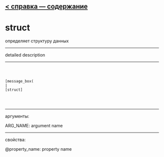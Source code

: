 [< справка — содержание](ceammc_lib.html)
---

# struct


определяет структуру данных

---

detailed description
<br>


---


```



[message_box(                                 
|
[struct]


            
```

---
аргументы:

ARG_NAME: argument name<br>

---
свойства:

@property_name: property name<br>

